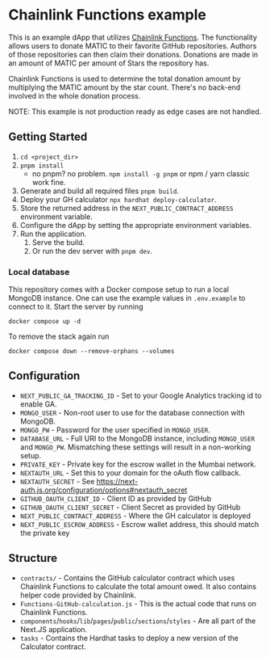 # Chainlink Functions example

This is an example dApp that utilizes [Chainlink Functions](https://docs.chain.link/chainlink-functions/). The functionality allows users to donate MATIC to their favorite GitHub repositories. Authors of those repositories can then claim their donations. Donations are made in an amount of MATIC per amount of Stars the repository has.

Chainlink Functions is used to determine the total donation amount by multiplying the MATIC amount by the star count. There's no back-end involved in the whole donation process.

NOTE: This example is not production ready as edge cases are not handled.

## Getting Started

1. `cd <project_dir>`
2. `pnpm install`
   - no pnpm? no problem. `npm install -g pnpm` or npm / yarn classic work fine.
3. Generate and build all required files `pnpm build`.
4. Deploy your GH calculator `npx hardhat deploy-calculator`.
5. Store the returned address in the `NEXT_PUBLIC_CONTRACT_ADDRESS` environment variable.
6. Configure the dApp by setting the appropriate environment variables.
7. Run the application.
   1. Serve the build.
   2. Or run the dev server with `pnpm dev`.

### Local database

This repository comes with a Docker compose setup to run a local MongoDB instance. One can use the example values in `.env.example` to connect to it. Start the server by running

```shell
docker compose up -d
```

To remove the stack again run

```shell
docker compose down --remove-orphans --volumes
```

## Configuration

- `NEXT_PUBLIC_GA_TRACKING_ID` - Set to your Google Analytics tracking id to enable GA.
- `MONGO_USER` - Non-root user to use for the database connection with MongoDB.
- `MONGO_PW` - Password for the user specified in `MONGO_USER`.
- `DATABASE_URL` - Full URI to the MongoDB instance, including `MONGO_USER` and `MONGO_PW`. Mismatching these settings will result in a non-working setup.
- `PRIVATE_KEY` - Private key for the escrow wallet in the Mumbai network.
- `NEXTAUTH_URL` - Set this to your domain for the oAuth flow callback.
- `NEXTAUTH_SECRET` - See https://next-auth.js.org/configuration/options#nextauth_secret
- `GITHUB_OAUTH_CLIENT_ID` - Client ID as provided by GitHub
- `GITHUB_OAUTH_CLIENT_SECRET` - Client Secret as provided by GitHub
- `NEXT_PUBLIC_CONTRACT_ADDRESS` - Where the GH calculator is deployed
- `NEXT_PUBLIC_ESCROW_ADDRESS` - Escrow wallet address, this should match the private key

## Structure

- `contracts/` - Contains the GitHub calculator contract which uses Chainlink Functions to calculate the total amount owed. It also contains helper code provided by Chainlink.
- `Functions-GitHub-calculation.js` - This is the actual code that runs on Chainlink Functions.
- `components`/`hooks`/`lib`/`pages`/`public`/`sections`/`styles` - Are all part of the Next.JS application.
- `tasks` - Contains the Hardhat tasks to deploy a new version of the Calculator contract.
